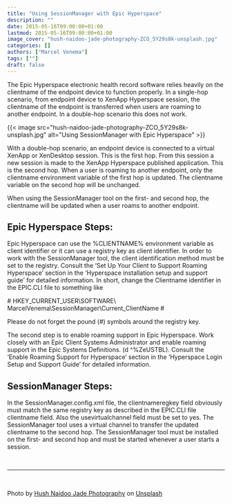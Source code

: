 ```yaml
---
title: "Using SessionManager with Epic Hyperspace"
description: ""
date: 2015-05-16T09:00:00+01:00
lastmod: 2015-05-16T09:00:00+01:00
image_cover: "hush-naidoo-jade-photography-ZCO_5Y29s8k-unsplash.jpg"
categories: []
authors: ["Marcel Venema"] 
tags: [""]
draft: false
---
```


The Epic Hyperspace electronic health record software relies heavily on the clientname of the endpoint device to function properly. In a single-hop scenario, from endpoint device to XenApp Hyperspace session, the clientname of the endpoint is transferred when users are roaming to another endpoint. In a double-hop scenario this does not work.

<!--more-->

{{< image src="hush-naidoo-jade-photography-ZCO_5Y29s8k-unsplash.jpg" alt="Using SessionManager with Epic Hyperspace" >}}

With a double-hop scenario, an endpoint device is connected to a virtual XenApp or XenDesktop session. This is the first hop. From this session a new session is made to the XenApp Hyperspace published application. This is the second hop. When a user is roaming to another endpoint, only the clientname environment variable of the first hop is updated. The clientname variable on the second hop will be unchanged.

When using the SessionManager tool on the first- and second hop, the clientname will be updated when a user roams to another endpoint.


## Epic Hyperspace Steps:
Epic Hyperspace can use the %CLIENTNAME% environment variable as client identifier or it can use a registry key as client identifier. In order to work with the SessionManager tool, the client identification method must be set to the registry. Consult the ‘Set Up Your Client to Support Roaming Hyperspace’ section in the ‘Hyperspace installation setup and support guide’ for detailed information. In short, change the Clientname identifier in the EPIC.CLI file to something like

 \# HKEY_CURRENT_USER\SOFTWARE\ MarcelVenema\SessionManager\Current_ClientName \#
 
Please do not forget the pound (#) symbols around the registry key.

The second step is to enable roaming support in Epic Hyperspace. Work closely with an Epic Client Systems Administrator and enable roaming support in the Epic Systems Definitions. (d ^%ZeUSTBL). Consult the ‘Enable Roaming Support for Hyperspace’ section in the ‘Hyperspace Login Setup and Support Guide’ for detailed information.


## SessionManager Steps:

In the SessionManager.config.xml file, the clientnameregkey field obviously must match the same registry key as described in the EPIC.CLI file clientname field. Also the usevirtualchannel field must be set to yes. The SessionManager tool uses a virtual channel to transfer the updated clientname to the second hop. The SessionManager tool must be installed on the first- and second hop and must be started whenever a user starts a session.

&nbsp;

---
&nbsp;

Photo by <a href="https://unsplash.com/@hush52?utm_content=creditCopyText&utm_medium=referral&utm_source=unsplash">Hush Naidoo Jade Photography</a> on <a href="https://unsplash.com/photos/person-walking-on-hallway-in-blue-scrub-suit-near-incubator-ZCO_5Y29s8k?utm_content=creditCopyText&utm_medium=referral&utm_source=unsplash">Unsplash</a>
  
&nbsp;

